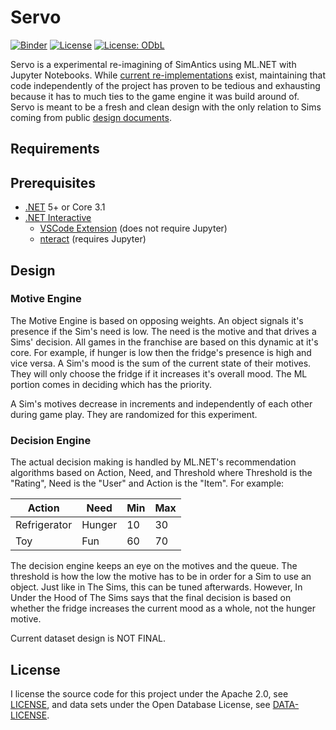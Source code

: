 # Servo

[![Binder](https://mybinder.org/badge_logo.svg)](https://mybinder.org/v2/gh/simtactics/servo/HEAD?urlpath=lab) [![License](https://img.shields.io/badge/License-Apache%202.0-blue.svg)](https://opensource.org/licenses/Apache-2.0) [![License: ODbL](https://img.shields.io/badge/License-ODbL-brightgreen.svg)](https://opendatacommons.org/licenses/odbl/)

Servo is a experimental re-imagining of SimAntics using ML.NET with Jupyter Notebooks. While [current re-implementations](https://github.com/riperiperi/FreeSO) exist, maintaining that code independently of the project has proven to be tedious and exhausting because it has to much ties to the game engine it was build around of. Servo is meant to be a fresh and clean design with the only relation to Sims coming from public [design documents](https://users.cs.northwestern.edu/~forbus/c95-gd/lectures/The_Sims_Under_the_Hood_files/v3_document.htm).

## Requirements

## Prerequisites

- [.NET](https://dotnet.microsoft.com/download) 5+ or Core 3.1
- [.NET Interactive](https://github.com/dotnet/interactive/blob/main/README.md)
    - [VSCode Extension](https://marketplace.visualstudio.com/items?itemName=ms-dotnettools.dotnet-interactive-vscode) (does not require Jupyter)
    - [nteract](https://nteract.io/) (requires Jupyter)

## Design

### Motive Engine

The Motive Engine is based on opposing weights. An object signals it's presence if the Sim's need is low. The need is the motive and that drives a Sims' decision. All games in the franchise are based on this dynamic at it's core. For example, if hunger is low then the fridge's presence is high and vice versa. A Sim's mood is the sum of the current state of their motives. They will only choose the fridge if it increases it's overall mood. The ML portion comes in deciding which has the priority.

A Sim's motives decrease in increments and independently of each other during game play. They are randomized for this experiment.

### Decision Engine

The actual decision making is handled by ML.NET's recommendation algorithms based on Action, Need, and Threshold where Threshold is the "Rating", Need is the "User" and Action is the "Item". For example:

| Action       | Need   | Min | Max |
| ------------ | ------ | --- | --- |
| Refrigerator | Hunger | 10  | 30  |
| Toy          | Fun    | 60  | 70  |

The decision engine keeps an eye on the motives and the queue. The threshold is how the low the motive has to be in order for a Sim to use an object. Just like in The Sims, this can be tuned afterwards. However, In Under the Hood of The Sims says that the final decision is based on whether the fridge increases the current mood as a whole, not the hunger motive.

Current dataset design is NOT FINAL.

## License

I license the source code for this project under the Apache 2.0, see [LICENSE](LICENSE), and data sets under the Open Database License, see [DATA-LICENSE](DATA-LICENSE).
